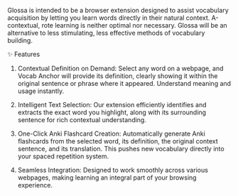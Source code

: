 
Glossa is intended to be a browser extension designed to assist vocabulary acquisition by letting you learn words directly in their natural context. A-contextual, rote learning is neither optimal nor necessary. Glossa will be an alternative to less stimulating, less effective methods of vocabulary building. 

✨ Features
1. Contextual Definition on Demand: Select any word on a webpage, and Vocab Anchor will provide its definition, clearly showing it within the original sentence or phrase where it appeared. Understand meaning and usage instantly.

2. Intelligent Text Selection: Our extension efficiently identifies and extracts the exact word you highlight, along with its surrounding sentence for rich contextual understanding.

3. One-Click Anki Flashcard Creation: Automatically generate Anki flashcards from the selected word, its definition, the original context sentence, and its translation. This pushes new vocabulary directly into your spaced repetition system.

4. Seamless Integration: Designed to work smoothly across various webpages, making learning an integral part of your browsing experience.

